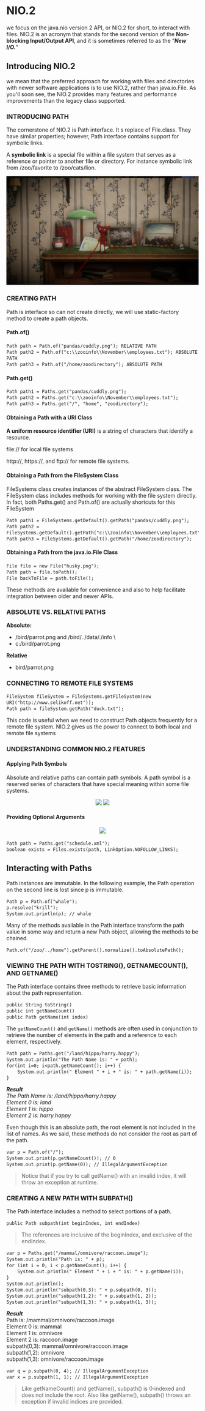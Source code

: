 # NIO.2

we focus on the java.nio version 2 API, or NIO.2
for short, to interact with files. NIO.2 is an acronym that stands
for the second version of the **Non‐blocking Input/Output API**,
and it is sometimes referred to as the “**_New I/O._**”
## Introducing NIO.2

we mean that the preferred approach for working
with files and directories with newer software applications is to
use NIO.2, rather than java.io.File. As you'll soon see, the
NIO.2 provides many features and performance improvements
than the legacy class supported.

### INTRODUCING PATH
The cornerstone of NIO.2 is Path interface. It s replace of File.class.
They have similar properties; however, Path interface contains support for symbolic links.

A **symbolic link** is a special file within a file
system that serves as a reference or pointer to another file or
directory. For instance symbolic link from
/zoo/favorite to /zoo/cats/lion.

<div align="center">
<img src="img.png">
</div>

### CREATING PATH
Path is interface so can not create directly, we will use static-factory method to create a path objects.

#### Path.of()
    Path path = Path.of("pandas/cuddly.png"); RELATIVE PATH
    Path path2 = Path.of("c:\\zooinfo\\November\\employees.txt"); ABSOLUTE PATH
    Path path3 = Path.of("/home/zoodirectory"); ABSOLUTE PATH

#### Path.get()
    Path path1 = Paths.get("pandas/cuddly.png");
    Path path2 = Paths.get("c:\\zooinfo\\November\\employees.txt");
    Path path3 = Paths.get("/", "home", "zoodirectory");

#### Obtaining a Path with a URI Class

**A uniform resource identifier (URI)** is a string of
characters that identify a resource.

file:// for local file systems

http://, https://, and ftp:// for remote file systems.

#### Obtaining a Path from the FileSystem Class
FileSystems class creates instances of the abstract FileSystem class.
The FileSystem class includes methods for working with the file system directly.
In fact, both Paths.get() and Path.of() are actually shortcuts for this FileSystem


    Path path1 = FileSystems.getDefault().getPath("pandas/cuddly.png");
    Path path2 = FileSystems.getDefault().getPath("c:\\zooinfo\\November\\employees.txt");
    Path path3 = FileSystems.getDefault().getPath("/home/zoodirectory");

#### Obtaining a Path from the java.io.File Class

    File file = new File("husky.png");
    Path path = file.toPath();
    File backToFile = path.toFile();

These methods are available for convenience and also to help
facilitate integration between older and newer APIs.
### ABSOLUTE VS. RELATIVE PATHS

**Absolute:**
* /bird/parrot.png and /bird/../data/./info \
* c:/bird/parrot.png

**Relative**
* bird/parrot.png


### CONNECTING TO REMOTE FILE SYSTEMS
    
    FileSystem fileSystem = FileSystems.getFileSystem(new URI("http://www.selikoff.net"));
    Path path = fileSystem.getPath("duck.txt");

This code is useful when we need to construct Path objects
frequently for a remote file system. NIO.2 gives us the
power to connect to both local and remote file systems


### UNDERSTANDING COMMON NIO.2 FEATURES

#### Applying Path Symbols
Absolute and relative paths can contain path symbols. A path
symbol is a reserved series of characters that have special
meaning within some file systems.

<div align="center">
<img src="img_1.png">
<img src="img_2.png">
</div>

#### Providing Optional Arguments
<div align="center">
<img src="img_4.png">
</div>

    Path path = Paths.get("schedule.xml");
    boolean exists = Files.exists(path, LinkOption.NOFOLLOW_LINKS);

## Interacting with Paths

Path instances are immutable. In the
following example, the Path operation on the second line is lost
since p is immutable.

    Path p = Path.of("whale");
    p.resolve("krill");
    System.out.println(p); // whale


Many of the methods available in the Path interface transform
the path value in some way and return a new Path object,
allowing the methods to be chained.

    Path.of("/zoo/../home").getParent().normalize().toAbsolutePath();

### VIEWING THE PATH WITH TOSTRING(), GETNAMECOUNT(), AND GETNAME()
The Path interface contains three methods to retrieve basic
information about the path representation.

    public String toString()
    public int getNameCount()
    public Path getName(int index)


The `getNameCount()` and `getName()` methods are often used in
conjunction to retrieve the number of elements in the path and
a reference to each element, respectively.

    Path path = Paths.get("/land/hippo/harry.happy");
    System.out.println("The Path Name is: " + path);
    for(int i=0; i<path.getNameCount(); i++) {
        System.out.println(" Element " + i + " is: " + path.getName(i));
    }
_**Result**_ \
_The Path Name is: /land/hippo/harry.happy\
Element 0 is: land\
Element 1 is: hippo\
Element 2 is: harry.happy_

Even though this is an absolute path, the root element is not
included in the list of names. As we said, these methods do not
consider the root as part of the path.

    var p = Path.of("/");
    System.out.print(p.getNameCount()); // 0
    System.out.print(p.getName(0)); // IllegalArgumentException

> Notice that if you try to call getName() with an invalid index, it
will throw an exception at runtime.

### CREATING A NEW PATH WITH SUBPATH()

The Path interface includes a method to select portions of a
path.

    public Path subpath(int beginIndex, int endIndex)

> The references are inclusive of the beginIndex, and exclusive of
the endIndex.

    var p = Paths.get("/mammal/omnivore/raccoon.image");
    System.out.println("Path is: " + p);
    for (int i = 0; i < p.getNameCount(); i++) {
        System.out.println(" Element " + i + " is: " + p.getName(i));
    }
    System.out.println();
    System.out.println("subpath(0,3): " + p.subpath(0, 3));
    System.out.println("subpath(1,2): " + p.subpath(1, 2));
    System.out.println("subpath(1,3): " + p.subpath(1, 3));

_**Result**_\
Path is: /mammal/omnivore/raccoon.image\
Element 0 is: mammal\
Element 1 is: omnivore\
Element 2 is: raccoon.image\
subpath(0,3): mammal/omnivore/raccoon.image\
subpath(1,2): omnivore\
subpath(1,3): omnivore/raccoon.image


    var q = p.subpath(0, 4); // IllegalArgumentException
    var x = p.subpath(1, 1); // IllegalArgumentException


> Like getNameCount() and getName(), subpath() is 0‐indexed and
does not include the root. Also like getName(), subpath() throws
an exception if invalid indices are provided.


